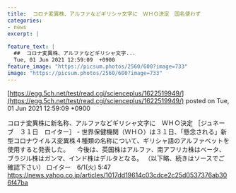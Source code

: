 ```yaml
---
title:  コロナ変異株、アルファなどギリシャ文字に　ＷＨＯ決定　国名使わず  
categories:
- news
excerpt: |
  
feature_text: |
  ##  コロナ変異株、アルファなどギリシャ文字...
  Tue, 01 Jun 2021 12:59:09  +0900
feature_image: "https://picsum.photos/2560/600?image=733"
image: "https://picsum.photos/2560/600?image=733"
---
```


[https://egg.5ch.net/test/read.cgi/scienceplus/1622519949/](https://egg.5ch.net/test/read.cgi/scienceplus/1622519949/)
posted on Tue, 01 Jun 2021 12:59:09  +0900

<!--more-->

コロナ変異株に新名称、アルファなどギリシャ文字に　ＷＨＯ決定 ［ジュネーブ　３１日　ロイター］ - 世界保健機関（ＷＨＯ）は３１日、「懸念される」新型コロナウイルス変異株４種類の名称について、ギリシャ語のアルファベットを使用すると発表した。 　今後は、英国株はアルファ、南アフリカ株はベータ、ブラジル株はガンマ、インド株はデルタとなる。 （以下略、続きはソースでご確認下さい） ロイター　6/1(火) 5:47 https://news.yahoo.co.jp/articles/1017dd19614c03cdce2c25d0537376ab306f47ba
